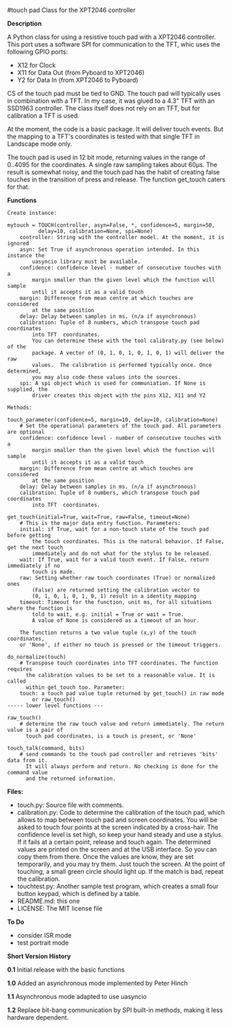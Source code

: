 #touch pad Class for the XPT2046 controller

**Description**

A Python class for using a resistive touch pad with a XPT2046 controller. This port uses a software SPI for communication to the TFT, whic uses the following GPIO ports:

- X12 for Clock
- X11 for Data Out (from Pyboard to XPT2046)
- Y2 for Data In  (from XPT2046 to Pyboard)

CS of the touch pad must be tied to GND. The touch pad will typically uses in combination with a TFT. In my case, it was glued to a 4.3" TFT with an SSD1963 controller. The class itself does not rely on an TFT, but for calibration a TFT is used.

At the moment, the code is a basic package. It will deliver touch events. But the mapping to a TFT's coordinates is tested with that single TFT in Landscape mode only.

The touch pad is used in 12 bit mode, returning values in the range of 0..4095 for the coordinates. A single raw sampling takes about 60µs. The result is somewhat noisy, and the touch pad has the habit of creating false touches in the transition of press and release. The function get_touch caters for that.


**Functions**
```
Create instance:

mytouch = TOUCH(controller, asyn=False, *, confidence=5, margin=50,
          delay=10, calibration=None, spi=None)
    controller: String with the controller model. At the moment, it is ignored
    asyn: Set True if asynchronous operation intended. In this instance the
        uasyncio library must be available.
    confidence: confidence level - number of consecutive touches with a
        margin smaller than the given level which the function will sample
        until it accepts it as a valid touch
    margin: Difference from mean centre at which touches are considered
        at the same position
    delay: Delay between samples in ms. (n/a if asynchronous)
    calibration: Tuple of 8 numbers, which transpose touch pad coordinates
        into TFT  coordinates.
        You can determine these with the tool calibraty.py (see below) of the
        package. A vector of (0, 1, 0, 1, 0, 1, 0, 1) will deliver the raw
        values.  The calibration is performed typically once. Once determined,
        you may also code these values into the sources.
    spi: A spi object which is used for communiation. If None is supplied, the
        driver creates this object with the pins X12, X11 and Y2

Methods:

touch_parameter(confidence=5, margin=10, delay=10, calibration=None)
    # Set the operational parameters of the touch pad. All parameters are optional
    confidence: confidence level - number of consecutive touches with a
        margin smaller than the given level which the function will sample
        until it accepts it as a valid touch
    margin: Difference from mean centre at which touches are considered
        at the same position
    delay: Delay between samples in ms. (n/a if asynchronous)
    calibration: Tuple of 8 numbers, which transpose touch pad coordinates
        into TFT  coordinates.

get_touch(initial=True, wait=True, raw=False, timeout=None)
    # This is the major data entry function. Parameters:
    initial: if True, wait for a non-touch state of the touch pad before getting
        the touch coordinates. This is the natural behavior. If False, get the next touch
        immediately and do not what for the stylus to be released.
    wait: If True, wait for a valid touch event. If False, return immediately if no
        touch is made.
    raw: Setting whether raw touch coordinates (True) or normalized ones
        (False) are returned setting the calibration vector to
        (0, 1, 0, 1, 0, 1, 0, 1) result in a identity mapping
    timeout: Timeout for the function, unit ms, for all situations where the function is
        told to wait, e.g. initial = True or wait = True.
        A value of None is considered as a timeout of an hour.

    The function returns a two value tuple (x,y) of the touch coordinates,
    or 'None', if either no touch is pressed or the timeout triggers.

do_normalize(touch)
    # Transpose touch coordinates into TFT coordinates. The function requires
      the calibration values to be set to a reasonable value. It is called
      within get_touch too. Parameter:
    touch: a touch pad value tuple returned by get_touch() in raw mode
        or raw_touch()
----- lower level functions ---

raw_touch()
    # determine the raw touch value and return immediately. The return value is a pair of
      touch pad coordinates, is a touch is present, or 'None'

touch_talk(command, bits)
    # send commands to the touch pad controller and retrieves 'bits' data from it.
      It will always perform and return. No checking is done for the command value
      and the returned information.
```

**Files:**
- touch.py: Source file with comments.
- calibration.py: Code to determine the calibration of the touch pad, which
allows to map between touch pad and screen coordinates. You will be asked
to touch four points at the screen indicated by a cross-hair.
The confidence level is set high, so keep your hand steady and use a stylus.
If it fails at a certain point, release and touch again.
The determined values are printed on the screen and at the USB interface.
So you can copy them from there. Once the values are know, they are set
temporarily, and you may try them. Just touch the screen. At the point of
touching, a small green circle should light up. If the match is bad,
repeat the calibration.
- touchtest.py: Another sample test program, which creates a small four button
keypad, which is defined by a table.
- README.md: this one
- LICENSE: The MIT license file

**To Do**
- consider ISR mode
- test portrait mode

**Short Version History**

**0.1**
Initial release with the basic functions

**1.0**
Added an asynchronous mode implemented by Peter Hinch

**1.1**
Asynchronous mode adapted to use uasyncio

**1.2**
Replace bit-bang communication by SPI built-in methods, making it less hardware
dependent.
